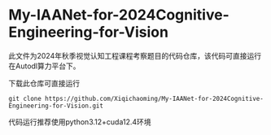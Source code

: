 # My-IAANet-for-2024Cognitive-Engineering-for-Vision

此文件为2024年秋季视觉认知工程课程考察题目的代码仓库，该代码可直接运行在Autodl算力平台下。

下载此仓库可直接运行
```
git clone https://github.com/Xiqichaoming/My-IAANet-for-2024Cognitive-Engineering-for-Vision.git
```

代码运行推荐使用python3.12+cuda12.4环境